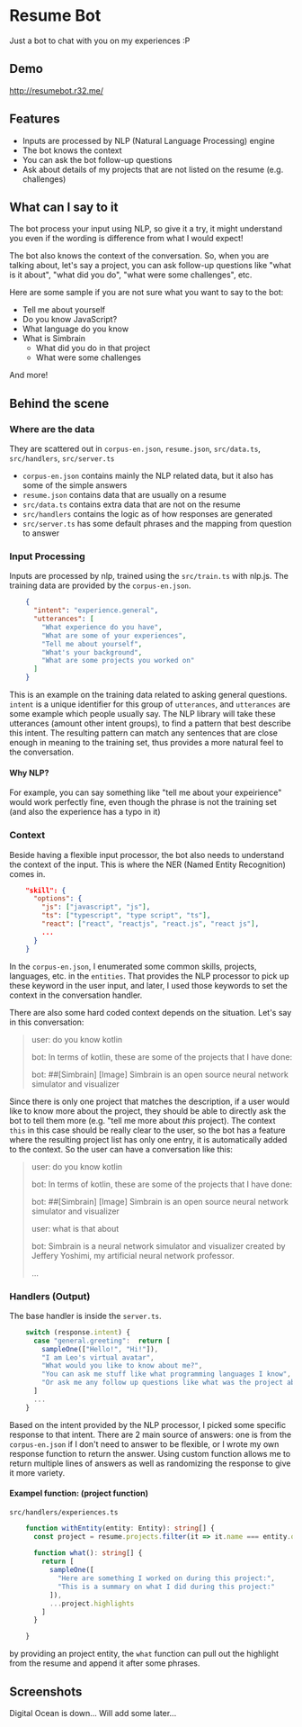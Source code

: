 # Resume Bot
Just a bot to chat with you on my experiences :P

## Demo
http://resumebot.r32.me/

## Features
- Inputs are processed by NLP (Natural Language Processing) engine
- The bot knows the context
- You can ask the bot follow-up questions
- Ask about details of my projects that are not listed on the resume (e.g. challenges)

## What can I say to it
The bot process your input using NLP, so give it a try, it might understand you even if the wording is difference from
what I would expect!

The bot also knows the context of the conversation. So, when you are talking about, let's say a project, you can ask
follow-up questions like "what is it about", "what did you do", "what were some challenges", etc.

Here are some sample if you are not sure what you want to say to the bot:
- Tell me about yourself
- Do you know JavaScript?
- What language do you know
- What is Simbrain
    - What did you do in that project
    - What were some challenges
    
And more!

## Behind the scene
### Where are the data
They are scattered out in `corpus-en.json`, `resume.json`, `src/data.ts`, `src/handlers`, `src/server.ts`
- `corpus-en.json` contains mainly the NLP related data, but it also has some of the simple answers
- `resume.json` contains data that are usually on a resume
- `src/data.ts` contains extra data that are not on the resume
- `src/handlers` contains the logic as of how responses are generated
- `src/server.ts` has some default phrases and the mapping from question to answer

### Input Processing
Inputs are processed by nlp, trained using the `src/train.ts` with nlp.js.
The training data are provided by the `corpus-en.json`.

```json
    {
      "intent": "experience.general",
      "utterances": [
        "What experience do you have",
        "What are some of your experiences",
        "Tell me about yourself",
        "What's your background",
        "What are some projects you worked on"
      ]
    }
```

This is an example on the training data related to asking general questions.
`intent` is a unique identifier for this group of `utterances`, and `utterances` are some example which people usually
say. The NLP library will take these utterances (amount other intent groups), to find a pattern that best describe this
intent. The resulting pattern can match any sentences that are close enough in meaning to the training set, thus
provides a more natural feel to the conversation.

#### Why NLP?
For example, you can say something like "tell me about your expeirience" would work perfectly fine, even though the
phrase is not the training set (and also the experience has a typo in it)

### Context

Beside having a flexible input processor, the bot also needs to understand the context of the input.
This is where the NER (Named Entity Recognition) comes in. 

```json
    "skill": {
      "options": {
        "js": ["javascript", "js"],
        "ts": ["typescript", "type script", "ts"],
        "react": ["react", "reactjs", "react.js", "react js"],
        ...
      }
    }
```
In the `corpus-en.json`, I enumerated some common skills, projects, languages, etc. in the `entities`.
That provides the NLP processor to pick up these keyword in the user input, and later, I used those keywords to set the
context in the conversation handler.

There are also some hard coded context depends on the situation. Let's say in this conversation:
> user: do you know kotlin
> 
> bot: In terms of kotlin, these are some of the projects that I have done:
>
> bot: ##[Simbrain] [Image] Simbrain is an open source neural network simulator and visualizer

Since there is only one project that matches the description, if a user would like to know more about the project,
they should be able to directly ask the bot to tell them more (e.g. "tell me more about _this_ project).
The context `this` in this case should be really clear to the user, so the bot has a feature where the resulting project
list has only one entry, it is automatically added to the context. So the user can have a conversation like this:

> user: do you know kotlin
> 
> bot: In terms of kotlin, these are some of the projects that I have done:
>
> bot: ##[Simbrain] [Image] Simbrain is an open source neural network simulator and visualizer
>
> user: what is that about
>
> bot: Simbrain is a neural network simulator and visualizer created by Jeffery Yoshimi, my artificial neural network professor.
>
> ...
 

### Handlers (Output)
The base handler is inside the `server.ts`.

```typescript
    switch (response.intent) {
      case "general.greeting":  return [
        sampleOne(["Hello!", "Hi!"]),
        "I am Leo's virtual avatar",
        "What would you like to know about me?",
        "You can ask me stuff like what programming languages I know",
        "Or ask me any follow up questions like what was the project about, what did I do, what was some challenges on specific projects"
      ]
      ...
    }
```

Based on the intent provided by the NLP processor, I picked some specific response to that intent.
There are 2 main source of answers: one is from the `corpus-en.json` if I don't need to answer to be flexible, or I
wrote my own response function to return the answer. Using custom function allows me to return multiple lines of answers
as well as randomizing the response to give it more variety.

#### Exampel function: (project function)
`src/handlers/experiences.ts`
```typescript
    function withEntity(entity: Entity): string[] {
      const project = resume.projects.filter(it => it.name === entity.option)[0]
      
      function what(): string[] {
        return [
          sampleOne([
            "Here are something I worked on during this project:",
            "This is a summary on what I did during this project:"
          ]),
          ...project.highlights
        ]
      }

    }
```
by providing an project entity, the `what` function can pull out the highlight from the resume and append it after some
phrases.


## Screenshots

Digital Ocean is down... Will add some later...
